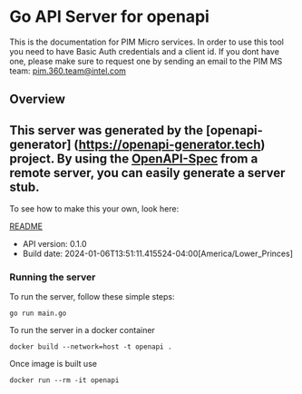# Go API Server for openapi

This is the documentation for PIM Micro services. In order to use this tool you need to have Basic Auth credentials and a client id. If you dont have one, please make sure to request one by sending an email to the PIM MS team: [pim.360.team@intel.com](mailto:pim.360.team@intel.com?subject=PIMServices)

## Overview
This server was generated by the [openapi-generator]
(https://openapi-generator.tech) project.
By using the [OpenAPI-Spec](https://github.com/OAI/OpenAPI-Specification) from a remote server, you can easily generate a server stub.
-

To see how to make this your own, look here:

[README](https://openapi-generator.tech)

- API version: 0.1.0
- Build date: 2024-01-06T13:51:11.415524-04:00[America/Lower_Princes]


### Running the server
To run the server, follow these simple steps:

```
go run main.go
```

To run the server in a docker container
```
docker build --network=host -t openapi .
```

Once image is built use
```
docker run --rm -it openapi
```
